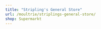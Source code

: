 ```yaml
---
title: "Stripling's General Store"
url: /moultrie/striplings-general-store/
shop: Supermarkt
---
```

